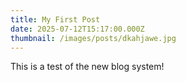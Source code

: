 ```yaml
---
title: My First Post
date: 2025-07-12T15:17:00.000Z
thumbnail: /images/posts/dkahjawe.jpg
---
```


This is a test of the new blog system!
